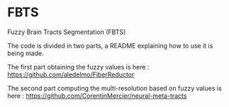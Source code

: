 # FBTS
Fuzzy Brain Tracts Segmentation (FBTS)

The code is divided in two parts, a README explaining how to use it is being made.

The first part obtaining the fuzzy values is here :
	https://github.com/aledelmo/FiberReductor
	
The second part computing the multi-resolution based on fuzzy values is here :
	https://github.com/CorentinMercier/neural-meta-tracts

